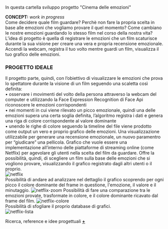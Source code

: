 In questa cartella sviluppo progetto "Cinema delle emozioni"  
  
**CONCEPT:** _work in progress_  
Come decidere quale film guardare? Perchè non fare la propria scelta in base alle emozioni che vogliamo provare il quel momento? Come cambiano le nostre emozioni guardando lo stesso film nel corso della nostra vita? 
L’idea di progetto è quella di registrare le emozioni che un film scaturisce durante la sua visione per creare una vera e propria recensione emozionale. 
Accendi la webcam, registra il tuo volto mentre guardi un film, visualizza il tuo grafico delle emozioni.  
  
### PROGETTO IDEALE
Il progetto parte, quindi, con l’obiettivo di visualizzare le emozioni che prova lo spettatore durante la visione di un film seguendo una scaletta così definita:  
• osservare i movimenti del volto della persona attraverso la webcam del computer e utilizzando la Face Expression Recognition di Face Api riconoscere le emozioni corrispondenti  
• nei momenti in cui viene rilevato un picco emozionale, quindi una delle emozioni supera una certa soglia definita, l’algoritmo registra i dati e genera una riga di colore corrispondente al valore dominante  
• unendo le righe di colore seguendo la timeline del file viene prodotto come output un vero e proprio grafico delle emozioni.
Una visualizzazione utilizzabile per generare una recensione emozionale, un nuovo paramentro per “giudicare” una pellicola.
Grafico che vuole essere una implementazione all’interno delle piattaforme di streaming online (come Netflix) per agevolare gli utenti nella scelta del film da guardare. Offre la possibilità, quindi, di scegliere un film sulla base delle emozioni che si vogliono provare, visualizzando il grafico registrato dagli altri utenti o il proprio.  
![netflix](https://github.com/eleonoradfr/archive/blob/master/eleonoradfr/Progetto/02_concept/netflix_emozioni.jpg)  
Possibilità di andare ad analizzare nel dettaglio il grafico scoprendo per ogni picco il colore dominante del frame in questione, l'emozione, il valore e il minutaggio.
![netflix-zoom](https://github.com/eleonoradfr/archive/blob/master/eleonoradfr/Progetto/02_concept/netflix_emozioni_zoom.jpg)
Possibilità di fare una comparazione tra le emozioni provate, trasformate in colore, e il colore dominante ricavato dal frame del film.
![netflix-colore](https://github.com/eleonoradfr/archive/blob/master/eleonoradfr/Progetto/02_concept/netflix_emozioni_colori.jpg)  
Possibilità di sfogliare il proprio database di grafici.  
![netflix-lista](https://github.com/eleonoradfr/archive/blob/master/eleonoradfr/Progetto/02_concept/netflix_lista_eomzioni.jpg)

Ricerca, reference e idee progettuali [**+**](https://github.com/eleonoradfr/archive/blob/master/eleonoradfr/Progetto/02_concept/ricerca.md)
